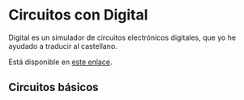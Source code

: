 # Circuitos con Digital

Digital es un simulador de circuitos electrónicos digitales, que yo he ayudado a traducir al castellano.  

Está disponible en [este enlace](https://github.com/hneemann/Digital/).

## Circuitos básicos
